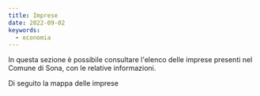 ```yaml
---
title: Imprese
date: 2022-09-02
keywords:
  - economia
---
```


<script>
  import TabellaImprese from "../data/imprese/TabellaImprese.svelte";
  import MappaImprese from "../data/imprese/MappaImprese.svelte";
</script>

In questa sezione è possibile consultare l'elenco delle imprese presenti nel Comune di Sona, con le relative informazioni.

<TabellaImprese />

Di seguito la mappa delle imprese

<MappaImprese />
